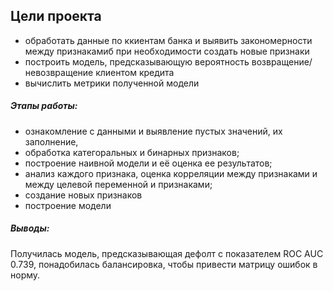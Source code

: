 ## Цели проекта
- обработать данные по ккиентам банка и выявить закономерности между признакамиб при необходимости создать новые признаки
- построить модель, предсказывающую вероятность возвращение/невозвращение клиентом кредита
- вычислить метрики полученной модели

##### Этапы работы:
- ознакомление  с данными и выявление пустых значений, их заполнение,
- обработка категоральных и бинарных признаков;
- построение наивной модели и её оценка ее результатов;
- анализ каждого признака, оценка корреляции между признаками и между целевой переменной и признаками;
- создание новых признаков
- построение модели

##### Выводы:

Получилась модель, предсказывающая дефолт с показателем ROC AUC 0.739, понадобилась балансировка, чтобы привести матрицу ошибок в норму.
